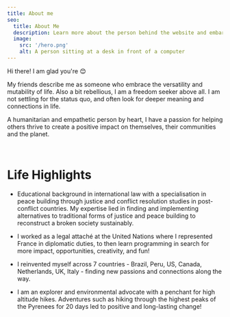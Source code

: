 ```yaml
---
title: About me
seo:
  title: About Me
  description: Learn more about the person behind the website and embark on a journey of inspiration and shared experiences.
  image:
    src: '/hero.png'
    alt: A person sitting at a desk in front of a computer
---
```

Hi there! I am glad you're 😊

My friends describe me as someone who embrace the versatility and mutability of life. Also a bit rebellious, I am a freedom seeker above all. I am not settling for the status quo, and often look for deeper meaning and connections in life.

A humanitarian and empathetic person by heart, I have a passion for helping others thrive to create a positive impact on themselves, their communities and the planet.


<br/>

# Life Highlights 
- Educational background in international law with a specialisation in peace building through justice and conflict resolution studies in post-conflict countries. My expertise lied in finding and implementing alternatives to traditional forms of justice and peace building to reconstruct a broken society sustainably.

- I worked as a legal attaché at the United Nations where I represented France in diplomatic duties, to then learn programming in search for more impact, opportunities, creativity, and fun! 

- I reinvented myself across 7 countries - Brazil, Peru, US, Canada, Netherlands, UK, Italy - finding new passions and connections along the way. 

- I am an explorer and environmental advocate with a penchant for high altitude hikes. Adventures such as hiking through the highest peaks of the Pyrenees for 20 days led to positive and long-lasting change!  


